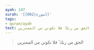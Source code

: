 ```yaml
---
ayah: 147
surah: '[[002|سورة]]'
tags:
- quran/ayah
text: الحق من ربك ۖ فلا تكونن من الممترين
---
```

> الحق من ربك ۖ فلا تكونن من الممترين

